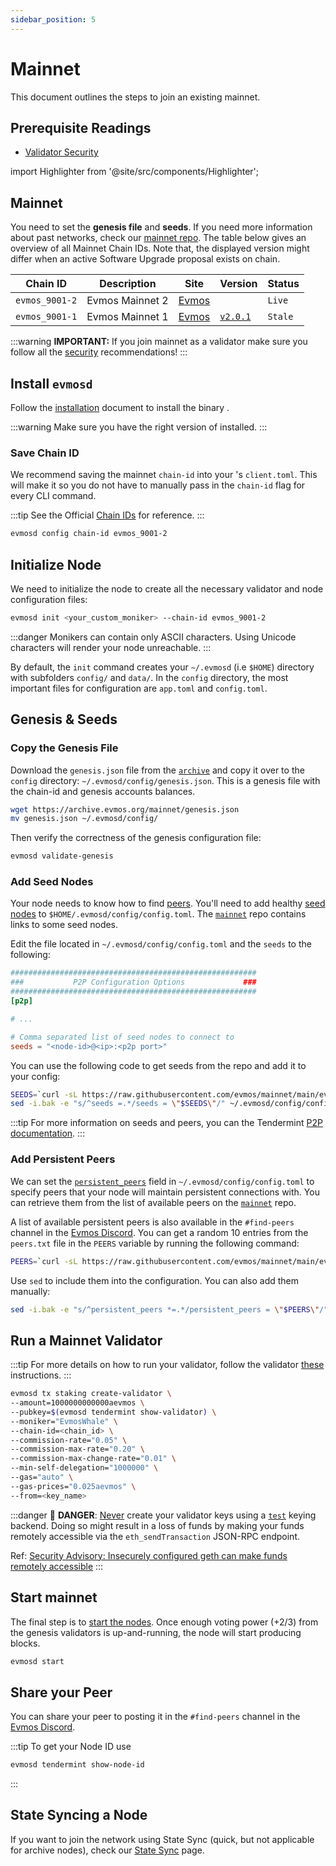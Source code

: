 ```yaml
---
sidebar_position: 5
---
```


# Mainnet

This document outlines the steps to join an existing mainnet.

## Prerequisite Readings

- [Validator Security](./security/validator-security)

import Highlighter from '@site/src/components/Highlighter';

## Mainnet

You need to set the **genesis file** and **seeds**. If you need more information about past networks, check our
[mainnet repo](https://github.com/evmos/mainnet). The table below gives an overview of all Mainnet Chain
IDs. Note that, the displayed version might differ when an active Software Upgrade proposal exists on chain.

| Chain ID       | Description     | Site                                                               | Version                                                      | Status  |
| -------------- | --------------- | ------------------------------------------------------------------ | ------------------------------------------------------------ | ------- |
| `evmos_9001-2` | Evmos Mainnet 2 | [Evmos](https://github.com/evmos/mainnet/tree/main/evmos_9001-2) | [<Highlighter keyword="mainnet_version" />](https://github.com/evmos/evmos/releases) | `Live`  |
| `evmos_9001-1` | Evmos Mainnet 1 | [Evmos](https://github.com/evmos/mainnet/tree/main/evmos_9001-1) | [`v2.0.1`](https://github.com/evmos/evmos/releases/v2.0.1) | `Stale` |

:::warning
**IMPORTANT:** If you join mainnet as a validator make sure you follow all the 
[security](./security/validator-security) recommendations!
:::

## Install `evmosd`

Follow the [installation](./../validate/setup-and-configuration/run-a-validator) document to
install the <ProjectValue keyword='name' /> binary <Highlighter keyword="binary" />.

:::warning
Make sure you have the right version of <Highlighter keyword="binary" /> installed.
:::

### Save Chain ID

We recommend saving the mainnet `chain-id` into your <Highlighter keyword="binary" />'s `client.toml`.
This will make it so you do not have to manually pass in the `chain-id` flag for every CLI command.

:::tip
See the Official [Chain IDs](./../protocol/concepts/chain-id#official-chain-ids) for reference.
:::

```bash
evmosd config chain-id evmos_9001-2
```

## Initialize Node

We need to initialize the node to create all the necessary validator and node configuration files:

```bash
evmosd init <your_custom_moniker> --chain-id evmos_9001-2
```

:::danger
Monikers can contain only ASCII characters. Using Unicode characters will render your node unreachable.
:::

By default, the `init` command creates your `~/.evmosd` (i.e `$HOME`) directory with subfolders `config/` and `data/`.
In the `config` directory, the most important files for configuration are `app.toml` and `config.toml`.

## Genesis & Seeds

### Copy the Genesis File

Download the `genesis.json` file from the [`archive`](https://archive.evmos.org/mainnet/genesis.json) and copy it over
to the `config` directory: `~/.evmosd/config/genesis.json`. This is a genesis file with the chain-id and genesis
accounts balances.

```bash
wget https://archive.evmos.org/mainnet/genesis.json
mv genesis.json ~/.evmosd/config/
```

Then verify the correctness of the genesis configuration file:

```bash
evmosd validate-genesis
```

### Add Seed Nodes

Your node needs to know how to find [peers](https://docs.tendermint.com/v0.34/tendermint-core/using-tendermint.html#peers).
You'll need to add healthy [seed nodes](https://docs.tendermint.com/v0.34/tendermint-core/using-tendermint.html#seed)
to `$HOME/.evmosd/config/config.toml`. The [`mainnet`](https://github.com/evmos/mainnet) repo contains links to some
seed nodes.

Edit the file located in `~/.evmosd/config/config.toml` and the `seeds` to the following:

```toml
#######################################################
###           P2P Configuration Options             ###
#######################################################
[p2p]

# ...

# Comma separated list of seed nodes to connect to
seeds = "<node-id>@<ip>:<p2p port>"
```

You can use the following code to get seeds from the repo and add it to your config:

```bash
SEEDS=`curl -sL https://raw.githubusercontent.com/evmos/mainnet/main/evmos_9001-2/seeds.txt | awk '{print $1}' | paste -s -d, -`
sed -i.bak -e "s/^seeds =.*/seeds = \"$SEEDS\"/" ~/.evmosd/config/config.toml
```

:::tip
For more information on seeds and peers, you can the Tendermint [P2P documentation](https://docs.tendermint.com/master/spec/p2p/peer.html).
:::

### Add Persistent Peers

We can set the [`persistent_peers`](https://docs.tendermint.com/v0.34/tendermint-core/using-tendermint.html#persistent-peer)
field in `~/.evmosd/config/config.toml` to specify peers that your node will maintain persistent
connections with. You can retrieve them from the list of
available peers on the [`mainnet`](https://github.com/evmos/mainnet) repo.

A list of available persistent peers is also available in the `#find-peers` channel in the [Evmos Discord](https://discord.gg/evmos).
You can get a random 10 entries from the `peers.txt` file in the `PEERS` variable by running
the following command:

```bash
PEERS=`curl -sL https://raw.githubusercontent.com/evmos/mainnet/main/evmos_9001-2/peers.txt | sort -R | head -n 10 | awk '{print $1}' | paste -s -d, -`
```

Use `sed` to include them into the configuration. You can also add them manually:

```bash
sed -i.bak -e "s/^persistent_peers *=.*/persistent_peers = \"$PEERS\"/" ~/.evmosd/config/config.toml
```

## Run a Mainnet Validator

:::tip
For more details on how to run your validator, follow the validator [these](./setup-and-configuration/run-a-validator)
instructions.
:::

```bash
evmosd tx staking create-validator \
--amount=1000000000000aevmos \
--pubkey=$(evmosd tendermint show-validator) \
--moniker="EvmosWhale" \
--chain-id=<chain_id> \
--commission-rate="0.05" \
--commission-max-rate="0.20" \
--commission-max-change-rate="0.01" \
--min-self-delegation="1000000" \
--gas="auto" \
--gas-prices="0.025aevmos" \
--from=<key_name>
```

:::danger
🚨 **DANGER**: <u>Never</u> create your validator keys using a [`test`](./../protocol/concepts/keyring#testing)
keying backend. Doing so might result in a loss of funds by making your funds remotely accessible via the `eth_sendTransaction`
JSON-RPC endpoint.

Ref: [Security Advisory: Insecurely configured geth can make funds remotely accessible](https://blog.ethereum.org/2015/08/29/security-alert-insecurely-configured-geth-can-make-funds-remotely-accessible/)
:::

## Start mainnet

The final step is to [start the nodes](./../protocol/evmos-cli/single-node#start-node). Once enough voting power (+2/3)
from the genesis validators is up-and-running, the node will start producing blocks.

```bash
evmosd start
```

## Share your Peer

You can share your peer to posting it in the `#find-peers` channel in the [Evmos Discord](https://discord.gg/evmos).

:::tip
To get your Node ID use

```bash
evmosd tendermint show-node-id
```

:::

## State Syncing a Node

If you want to join the network using State Sync (quick, but not applicable for archive nodes), check our
[State Sync](./setup-and-configuration/state-sync) page.
